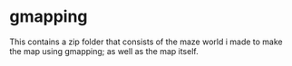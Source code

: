 # gmapping
This contains a zip folder that consists of the maze world i made to make the map using gmapping; as well as the map itself.
